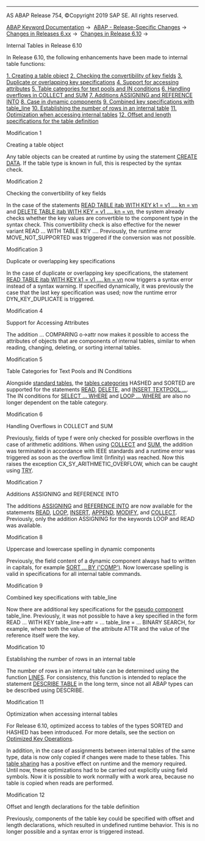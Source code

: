   

* * *

AS ABAP Release 754, ©Copyright 2019 SAP SE. All rights reserved.

[ABAP Keyword Documentation](javascript:call_link\('abenabap.htm'\)) →  [ABAP - Release-Specific Changes](javascript:call_link\('abennews.htm'\)) →  [Changes in Releases 6.xx](javascript:call_link\('abennews-6.htm'\)) →  [Changes in Release 6.10](javascript:call_link\('abennews-610.htm'\)) → 

Internal Tables in Release 6.10

In Release 6.10, the following enhancements have been made to internal table functions:

[1\. Creating a table object](#!ABAP_MODIFICATION_1@1@)
[
2\. Checking the convertibility of key fields](#!ABAP_MODIFICATION_2@2@)
[
3\. Duplicate or overlapping key specifications](#!ABAP_MODIFICATION_3@3@)
[
4\. Support for accessing attributes](#!ABAP_MODIFICATION_4@4@)
[
5\. Table categories for text pools and IN conditions](#!ABAP_MODIFICATION_5@5@)
[
6\. Handling overflows in COLLECT and SUM](#!ABAP_MODIFICATION_6@6@)
[
7\. Additions ASSIGNING and REFERENCE INTO](#!ABAP_MODIFICATION_7@7@)
[
8\. Case in dynamic components](#!ABAP_MODIFICATION_8@8@)
[
9\. Combined key specifications with table\_line](#!ABAP_MODIFICATION_9@9@)
[
10\. Establishing the number of rows in an internal table](#!ABAP_MODIFICATION_10@10@)
[
11\. Optimization when accessing internal tables](#!ABAP_MODIFICATION_11@11@)
[
12\. Offset and length specifications for the table definition](#!ABAP_MODIFICATION_12@12@)

Modification 1

Creating a table object

Any table objects can be created at runtime by using the statement [CREATE DATA](javascript:call_link\('abapcreate_data.htm'\)). If the table type is known in full, this is respected by the syntax check.

Modification 2

Checking the convertibility of key fields

In the case of the statements [READ TABLE itab WITH KEY k1 = v1 .... kn = vn](javascript:call_link\('abapread_table.htm'\)) and [DELETE TABLE itab WITH KEY = v1 .... kn = vn](javascript:call_link\('abapdelete_itab.htm'\)), the system already checks whether the key values are convertible to the component type in the syntax check. This convertibility check is also effective for the newer variant READ ... WITH TABLE KEY .... Previously, the runtime error MOVE\_NOT\_SUPPORTED was triggered if the conversion was not possible.

Modification 3

Duplicate or overlapping key specifications

In the case of duplicate or overlapping key specifications, the statement [READ TABLE itab WITH KEY k1 = v1 .... kn = vn](javascript:call_link\('abapread_table.htm'\)) now triggers a syntax error instead of a syntax warning. If specified dynamically, it was previously the case that the last key specification was used; now the runtime error DYN\_KEY\_DUPLICATE is triggered.

Modification 4

Support for Accessing Attributes

The addition ... COMPARING o->attr now makes it possible to access the attributes of objects that are components of internal tables, similar to when reading, changing, deleting, or sorting internal tables.

Modification 5

Table Categories for Text Pools and IN Conditions

Alongside [standard tables](javascript:call_link\('abenstandard_table_glosry.htm'\) "Glossary Entry"), the [tables categories](javascript:call_link\('abaptypes_tabkind.htm'\)) HASHED and SORTED are supported for the statements [READ](javascript:call_link\('abapread_textpool.htm'\)), [DELETE](javascript:call_link\('abapdelete_textpool.htm'\)), and [INSERT TEXTPOOL ...](javascript:call_link\('abapinsert_textpool.htm'\)). The IN conditions for [SELECT ... WHERE](javascript:call_link\('abapwhere.htm'\)) and [LOOP ... WHERE](javascript:call_link\('abenlogexp_select_option.htm'\)) are also no longer dependent on the table category.

Modification 6

Handling Overflows in COLLECT and SUM

Previously, fields of type f were only checked for possible overflows in the case of arithmetic additions. When using [COLLECT](javascript:call_link\('abapcollect.htm'\)) and [SUM](javascript:call_link\('abapsum.htm'\)), the addition was terminated in accordance with IEEE standards and a runtime error was triggered as soon as the overflow limit (Infinity) was reached. Now this raises the exception CX\_SY\_ARITHMETIC\_OVERFLOW, which can be caught using [TRY](javascript:call_link\('abaptry.htm'\)).

Modification 7

Additions ASSIGNING and REFERENCE INTO

The additions [ASSIGNING](javascript:call_link\('abapread_table_outdesc.htm'\)) and [REFERENCE INTO](javascript:call_link\('abapread_table_outdesc.htm'\)) are now available for the statements [READ](javascript:call_link\('abapread_table.htm'\)), [LOOP](javascript:call_link\('abaploop_at_itab.htm'\)), [INSERT](javascript:call_link\('abapinsert_itab.htm'\)), [APPEND](javascript:call_link\('abapappend.htm'\)), [MODIFY](javascript:call_link\('abapmodify_itab.htm'\)), and [COLLECT](javascript:call_link\('abapcollect.htm'\)). Previously, only the addition ASSIGNING for the keywords LOOP and READ was available.

Modification 8

Uppercase and lowercase spelling in dynamic components

Previously, the field content of a dynamic component always had to written in capitals, for example [SORT ... BY ('COMP')](javascript:call_link\('abapsort_itab.htm'\)). Now lowercase spelling is valid in specifications for all internal table commands.

Modification 9

Combined key specifications with table\_line

Now there are additional key specifications for the [pseudo component](javascript:call_link\('abenpseudo_component_glosry.htm'\) "Glossary Entry") table\_line. Previously, it was not possible to have a key specified in the form READ ... WITH KEY table\_line->attr = ... table\_line = ... BINARY SEARCH, for example, where both the value of the attribute ATTR and the value of the reference itself were the key.

Modification 10

Establishing the number of rows in an internal table

The number of rows in an internal table can be determined using the function [LINES](javascript:call_link\('abapcompute_arith.htm'\)). For consistency, this function is intended to replace the statement [DESCRIBE TABLE](javascript:call_link\('abapdescribe_table.htm'\)) in the long term, since not all ABAP types can be described using DESCRIBE.

Modification 11

Optimization when accessing internal tables

For Release 6.10, optimized access to tables of the types SORTED and HASHED has been introduced. For more details, see the section on [Optimized Key Operations](javascript:call_link\('abenitab_perfo.htm'\)).

In addition, in the case of assignments between internal tables of the same type, data is now only copied if changes were made to these tables. This [table sharing](javascript:call_link\('abentable_sharing_glosry.htm'\) "Glossary Entry") has a positive effect on runtime and the memory required.
Until now, these optimizations had to be carried out explicitly using field symbols. Now it is possible to work normally with a work area, because no table is copied when reads are performed.

Modification 12

Offset and length declarations for the table definition

Previously, components of the table key could be specified with offset and length declarations, which resulted in undefined runtime behavior. This is no longer possible and a syntax error is triggered instead.